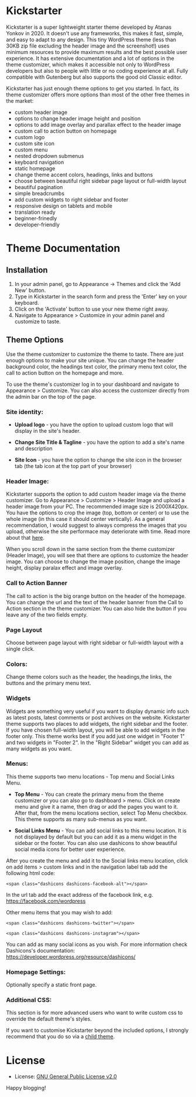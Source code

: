 # Kickstarter

Kickstarter is a super lightweight starter theme developed by Atanas Yonkov in 2020. It doesn't use any frameworks, this makes it fast, simple, and easy to adapt to any design. This tiny WordPress theme (less than 30KB zip file excluding the header image and the screenshot!) uses minimum resources to provide maximum results and the best possible user experience. It has extensive documentation and a lot of options in the theme customizer, which makes it accessible not only to WordPress developers but also to people with little or no coding experience at all. Fully compatible with Gutenberg but also supports the good old Classic editor.

Kickstarter has just enough theme options to get you started. In fact, its theme customizer offers more options than most of the other free themes in the market:

- custom header image
- options to change header image height and position
- options to add image overlay and parallax effect to the header image
- custom call to action button on homepage
- custom logo
- custom site icon
- custom menu
- nested dropdown submenus
- keyboard navigation
- static homepage
- change theme accent colors, headings, links and buttons
- choose between beautiful right sidebar page layout or full-width layout
- beautiful pagination
- simple breadcrumbs
- add custom widgets to right sidebar and footer
- responsive design on tablets and mobile
- translation ready
- beginner-frinedly
- developer-friendly

# Theme Documentation

## Installation

1. In your admin panel, go to Appearance -> Themes and click the 'Add New' button.
2. Type in Kickstarter in the search form and press the 'Enter' key on your keyboard.
3. Click on the 'Activate' button to use your new theme right away.
4. Navigate to Appearance > Customize in your admin panel and customize to taste.

## Theme Options
Use the theme customizer to customize the theme to taste. There are just enough options to make your site unique. You can change the header background color, the headings text color, the primary menu text color, the call to action button on the homepage and more. 

To use the theme's customizer log in to your dashboard and navigate to Appearance > Customize. You can also access the customizer directly from the admin bar on the top of the page.

### Site identity:

* **Upload logo** - you have the option to upload custom logo that will display in the site's header. 

* **Change Site Title & Tagline** - you have the option to add a site's name and description

* **Site Icon** - you have the option to change the site icon in the browser tab (the tab icon at the top part of your browser)

### Header Image:
Kickstarter supports the option to add custom header image via the theme customizer. Go to Appearance > Customize > Header Image and upload a header image from your PC. The recommended image size is 2000X420px. You have the options to crop the image (top, bottom or center) or to use the whole image (in this case it should center vertically). As a general recommendation, I would suggest to always compress the images that you upload, otherwise the site performace may deteriorate with time. Read more about that [here](https://rawinfopages.co.uk/squash-images-with-squoosh-to-improve-website-performance/).

When you scroll down in the same section from the theme customizer (Header Image), you will see that there are options to customize the header image. You can choose to change the image position, change the image height, display paralax effect and image overlay.

### Call to Action Banner

The call to action is the big orange button on the header of the homepage. You can change the url and the text of the header banner from the Call to Action section in the theme customizer. You can also hide the button if you leave any of the two fields empty.

### Page Layout

Choose between page layout with right sidebar or full-width layout with a single click.

### Colors: 

Change theme colors such as the header, the headings,the links, the buttons and the primary menu text.

### Widgets

Widgets are something very useful if you want to display dynamic info such as latest posts, latest comments or post archives on the website. Kickstarter theme supports two places to add widgets, the right sidebar and the footer. If you have chosen full-width layout, you will be able to add widgets in the footer only. This theme works best if you add just one widget in "Footer 1" and two widgets in "Footer 2". In the "Right Sidebar" widget you can add as many widgets as you want.

### Menus:

This theme supports two menu locations - Top menu and Social Links Menu. 

* **Top Menu** - You can create the primary menu from the theme customizer or you can also go to dashboard > menu. Click on create menu and give it a name, then drag or add the pages you want to it. After that, from the menu locations section, select Top Menu checkbox. This theme supports as many sub-menus as you want.

* **Social Links Menu** - You can add social links to this menu location. It is not displayed by default but you can add it as a menu widget in the sidebar or the footer. You can also use dashicons to show beautiful social media icons for better user experience.

After you create the menu and add it to the Social links menu location, click on add items > custom links and in the navigation label tab add the following html code: 

```<span class="dashicons dashicons-facebook-alt"></span>```

In the url tab add the exact address of the facebook link, e.g. https://facebook.com/wordpress

Other menu items that you may wish to add:

```<span class="dashicons dashicons-twitter"></span>```

```<span class="dashicons dashicons-instagram"></span>```

You can add as many social icons as you wish. For more information check Dashicons's documentation: https://developer.wordpress.org/resource/dashicons/

### Homepage Settings:
Optionally specify a static front page.

### Additional CSS:
This section is for more advanced users who want to write custom css to override the default theme's styles.

If you want to customise Kickstarter beyond the included options, I strongly recommend that you do so via a [child theme](http://codex.wordpress.org/Child_Themes).

# License

* License: [GNU General Public License v2.0](http://www.gnu.org/licenses/gpl-2.0.html)

Happy blogging!